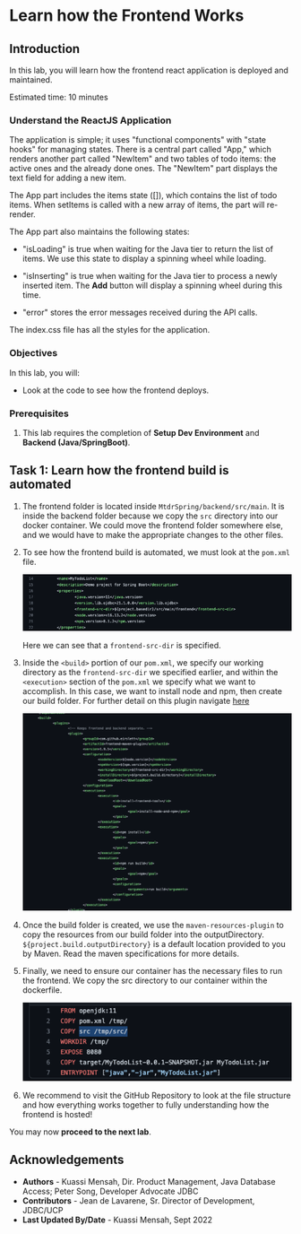# Learn how the Frontend Works

## Introduction

In this lab, you will learn how the frontend react application is deployed and maintained.

Estimated time: 10 minutes

<!-- Watch the video below for a quick walk-through of the lab.

Mac:

[](youtube:xCVhmx7KAm8) -->


### Understand the ReactJS Application

The application is simple; it uses "functional components" with "state hooks" for managing states. There is a central part called "App," which renders another part called "NewItem" and two tables of todo items: the active ones and the already done ones. The "NewItem" part displays the text field for adding a new item.

The App part includes the items state ([]), which contains the list of todo items. When setItems is called with a new array of items, the part will re-render.

The App part also maintains the following states:

- "isLoading" is true when waiting for the Java tier to return the list of items. We use this state to display a spinning wheel while loading.

- "isInserting" is true when waiting for the Java tier to process a newly inserted item. The **Add** button will display a spinning wheel during this time.

- "error" stores the error messages received during the API calls.

The index.css file has all the styles for the application.

### Objectives

In this lab, you will:
- Look at the code to see how the frontend deploys.

### Prerequisites

1. This lab requires the completion of **Setup Dev Environment** and **Backend (Java/SpringBoot)**.

## Task 1: Learn how the frontend build is automated

1. The frontend folder is located inside `MtdrSpring/backend/src/main`. It is inside the backend folder because we copy the `src` directory into our docker container. We could move the frontend folder somewhere else, and we would have to make the appropriate changes to the other files.

2. To see how the frontend build is automated, we must look at the `pom.xml` file.

	![POM XML](images/pom-xml.png "pom.xml")

	Here we can see that a `frontend-src-dir` is specified. 
3. Inside the `<build>` portion of our `pom.xml`, we specify our working directory as the `frontend-src-dir` we specified earlier, and within the `<execution>` section of the `pom.xml` we specify what we want to accomplish. In this case, we want to install node and npm, then create our build folder. For further detail on this plugin navigate [here](https://github.com/eirslett/frontend-maven-plugin)


	![Plugin](images/erislett-plugin.png "erislett")

4. Once the build folder is created, we use the `maven-resources-plugin` to copy the resources from our build folder into the outputDirectory. `${project.build.outputDirectory}` is a default location provided to you by Maven. Read the maven specifications for more details.

5. Finally, we need to ensure our container has the necessary files to run the frontend. We copy the src directory to our container within the dockerfile.

	![Docker file](images/dockerfile.png "dockerfile")

6. We recommend to visit the GitHub Repository to look at the file structure and how everything works together to fully understanding how the frontend is hosted!



You may now **proceed to the next lab**.

## Acknowledgements

* **Authors** -  Kuassi Mensah, Dir. Product Management, Java Database Access; Peter Song, Developer Advocate JDBC
* **Contributors** - Jean de Lavarene, Sr. Director of Development, JDBC/UCP
* **Last Updated By/Date** - Kuassi Mensah, Sept 2022

